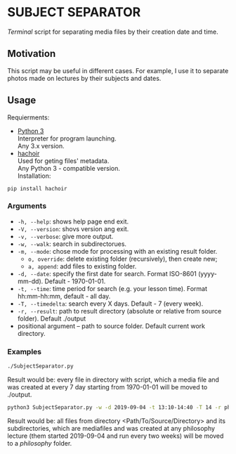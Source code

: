 # SUBJECT SEPARATOR
_Terminal_ script for separating media files by their creation date and time.
## Motivation
This script may be useful in different cases. For example, I use it to separate photos made on lectures by their subjects and dates.

## Usage

Requierments:
- [Python 3](https://www.python.org)\
Interpreter for program launching.  
Any 3.x version. 
- [hachoir](https://hachoir.readthedocs.io/en/latest/)\
Used for geting files' metadata.\
Any Python 3 - compatible version.  
Installation:  
```
pip install hachoir
```

### Arguments
- `-h, --help`: shows help page end exit.
- `-V, --version`: shovs version ang exit.
- `-v, --verbose`: give more output.
- `-w, --walk`: search in subdirectorues.
- `-m, --mode`: chose mode for processing with an existing result folder.
    - `o, override`: delete existing folder (recursively), then create new;
    - `a, append`: add files to existing folder.
- `-d, --date`: specify the first date for search. Format ISO-8601 (yyyy-mm-dd). Default - 1970-01-01.
- `-t, --time`: time period for search (e.g. your lesson time). Format hh:mm-hh:mm, default - all day.
- `-T, --timedelta`: search every X days. Default - 7 (every week).
- `-r, --result`: path to result directory (absolute or relative from source folder). Default ./output
- positional argument – path to source folder. Default current work directory.

### Examples
```bash
./SubjectSeparator.py
```
Result would be: every file in directory with script, which a media file and was created at every 7 day starting from 1970-01-01 will be moved to ./output.

```bash
python3 SubjectSeparator.py -w -d 2019-09-04 -t 13:10-14:40 -T 14 -r philosophy <Path/To/Source/Directory>
```
Result would be: all files from directory <Path/To/Source/Directory> and its subdirectories, which are mediafiles and was created at any philosophy lecture (them started 2019-09-04 and run every two weeks) will be moved to a _philosophy_ folder.